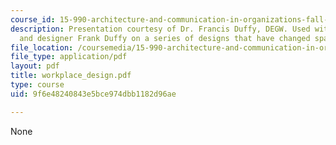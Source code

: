 ```yaml
---
course_id: 15-990-architecture-and-communication-in-organizations-fall-2003
description: Presentation courtesy of Dr. Francis Duffy, DEGW. Used with permission.  Professor
  and designer Frank Duffy on a series of designs that have changed spaces and attitudes.
file_location: /coursemedia/15-990-architecture-and-communication-in-organizations-fall-2003/9f6e48240843e5bce974dbb1182d96ae_workplace_design.pdf
file_type: application/pdf
layout: pdf
title: workplace_design.pdf
type: course
uid: 9f6e48240843e5bce974dbb1182d96ae

---
```

None